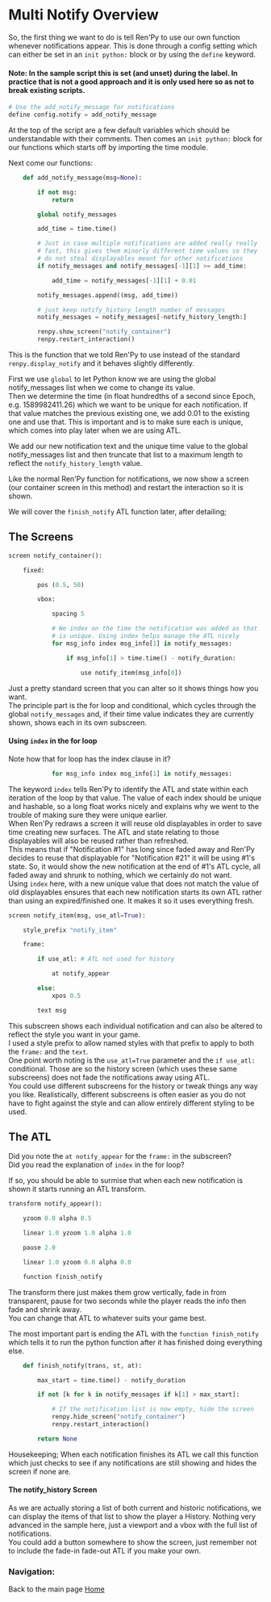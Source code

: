 # Multi Notify Overview

So, the first thing we want to do is tell Ren'Py to use our own function whenever notifications appear.
This is done through a config setting which can either be set in an `init python:` block or by using the `define` keyword.

#### Note: In the sample script this is set (and unset) during the label. In practice that is not a good approach and it is only used here so as not to break existing scripts.
```py
# Use the add_notify_message for notifications
define config.notify = add_notify_message
```
At the top of the script are a few default variables which should be understandable with their comments. Then comes an `init python:` block for our functions which starts off by importing the time module.

Next come our functions:
```py
    def add_notify_message(msg=None):

        if not msg:
            return

        global notify_messages

        add_time = time.time()

        # Just in case multiple notifications are added really really 
        # fast, this gives them minorly different time values so they
        # do not steal displayables meant for other notifications
        if notify_messages and notify_messages[-1][1] >= add_time:

            add_time = notify_messages[-1][1] + 0.01

        notify_messages.append((msg, add_time))

        # just keep notify_history_length number of messages
        notify_messages = notify_messages[-notify_history_length:]

        renpy.show_screen("notify_container")
        renpy.restart_interaction()
```
This is the function that we told Ren'Py to use instead of the standard `renpy.display_notify` and it behaves slightly differently.

First we use `global` to let Python know we are using the global notify_messages list when we come to change its value.  
Then we determine the time (in float hundredths of a second since Epoch, e.g. 1589982411.26) which we want to be unique for each notification. If that value matches the previous existing one, we add 0.01 to the existing one and use that. This is important and is to make sure each is unique, which comes into play later when we are using ATL.

We add our new notification text and the unique time value to the global notify_messages list and then truncate that list to a maximum length to reflect the `notify_history_length` value.

Like the normal Ren'Py function for notifications, we now show a screen (our container screen in this method) and restart the interaction so it is shown.

We will cover the `finish_notify` ATL function later, after detailing;

## The Screens

```py
screen notify_container():

    fixed:

        pos (0.5, 50)

        vbox:

            spacing 5

            # We index on the time the notification was added as that
            # is unique. Using index helps manage the ATL nicely
            for msg_info index msg_info[1] in notify_messages:

                if msg_info[1] > time.time() - notify_duration:

                    use notify_item(msg_info[0])
```
Just a pretty standard screen that you can alter so it shows things how you want.  
The principle part is the for loop and conditional, which cycles through the global `notify_messages` and, if their time value indicates they are currently shown, shows each in its own subscreen.

#### Using `index` in the for loop

Note how that for loop has the index clause in it?
```py
            for msg_info index msg_info[1] in notify_messages:
```
The keyword `index` tells Ren'Py to identify the ATL and state within each iteration of the loop by that value. The value of each index should be unique and hashable, so a long float works nicely and explains why we went to the trouble of making sure they were unique earlier.  
When Ren'Py redraws a screen it will reuse old displayables in order to save time creating new surfaces. The ATL and state relating to those displayables will also be reused rather than refreshed.  
This means that if "Notification #1" has long since faded away and Ren'Py decides to reuse that displayable for "Notification #21" it will be using #1's state. So, it would show the new notification at the end of #1's ATL cycle, all faded away and shrunk to nothing, which we certainly do not want.  
Using `index` here, with a new unique value that does not match the value of old displayables ensures that each new notification starts its own ATL rather than using an expired/finished one. It makes it so it uses everything fresh.


```py
screen notify_item(msg, use_atl=True):

    style_prefix "notify_item"

    frame:

        if use_atl: # ATL not used for history

            at notify_appear

        else:
            xpos 0.5

        text msg
```
This subscreen shows each individual notification and can also be altered to reflect the style you want in your game.  
I used a style prefix to allow named styles with that prefix to apply to both the `frame:` and the `text`.  
One point worth noting is the `use_atl=True` parameter and the `if use_atl:` conditional. Those are so the history screen (which uses these same subscreens) does not fade the notifications away using ATL.  
You could use different subscreens for the history or tweak things any way you like. Realistically, different subscreens is often easier as you do not have to fight against the style and can allow entirely different styling to be used.

## The ATL

Did you note the `at notify_appear` for the `frame:` in the subscreen?  
Did you read the explanation of `index` in the for loop?

If so, you should be able to surmise that when each new notification is shown it starts running an ATL transform.
```py
transform notify_appear():

    yzoom 0.0 alpha 0.5

    linear 1.0 yzoom 1.0 alpha 1.0

    pause 2.0

    linear 1.0 yzoom 0.0 alpha 0.0

    function finish_notify
```
The transform there just makes them grow vertically, fade in from transparent, pause for two seconds while the player reads the info then fade and shrink away.  
You can change that ATL to whatever suits your game best.

The most important part is ending the ATL with the `function finish_notify` which tells it to run the python function after it has finished doing everything else.
```py
    def finish_notify(trans, st, at):

        max_start = time.time() - notify_duration

        if not [k for k in notify_messages if k[1] > max_start]:

            # If the notification list is now empty, hide the screen
            renpy.hide_screen("notify_container")
            renpy.restart_interaction()

        return None
```
Housekeeping; When each notification finishes its ATL we call this function which just checks to see if any notifications are still showing and hides the screen if none are. 

#### The notify_history Screen

As we are actually storing a list of both current and historic notifications, we can display the items of that list to show the player a History. Nothing very advanced in the sample here, just a viewport and a vbox with the full list of notifications.  
You could add a button somewhere to show the screen, just remember not to include the fade-in fade-out ATL if you make your own. 

### Navigation:

Back to the main page [Home](README.md)
